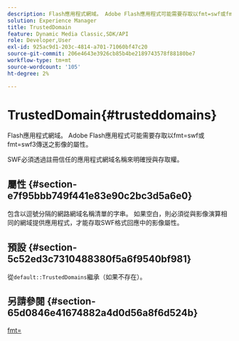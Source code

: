 ```yaml
---
description: Flash應用程式網域。 Adobe Flash應用程式可能需要存取以fmt=swf或fmt=swf3傳送之影像的屬性。
solution: Experience Manager
title: TrustedDomain
feature: Dynamic Media Classic,SDK/API
role: Developer,User
exl-id: 925ac9d1-203c-4814-a701-71060bf47c20
source-git-commit: 206e4643e3926cb85b4be2189743578f88180be7
workflow-type: tm+mt
source-wordcount: '105'
ht-degree: 2%

---
```


# TrustedDomain{#trusteddomains}

Flash應用程式網域。 Adobe Flash應用程式可能需要存取以fmt=swf或fmt=swf3傳送之影像的屬性。

SWF必須透過註冊信任的應用程式網域名稱來明確授與存取權。

## 屬性 {#section-e7f95bbb749f441e83e90c2bc3d5a6e0}

包含以逗號分隔的網路網域名稱清單的字串。 如果空白，則必須從與影像演算相同的網域提供應用程式，才能存取SWF格式回應中的影像屬性。

## 預設 {#section-5c52ed3c7310488380f5a6f9540bf981}

從`default::TrustedDomains`繼承（如果不存在）。

## 另請參閱 {#section-65d0846e41674882a4d0d56a8f6d524b}

[fmt=](../../../../../is-api/http-ref/image-serving-api-ref/c-http-protocol-reference/c-command-reference/r-is-http-fmt.md#reference-cdf10043423b45ba9fe15157fb3ae37a)
